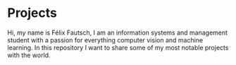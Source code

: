 # Projects

Hi, my name is Félix Fautsch, I am an information systems and management student with a passion for everything computer vision and machine learning. In this repository I want to share some of my most notable projects with the world.
